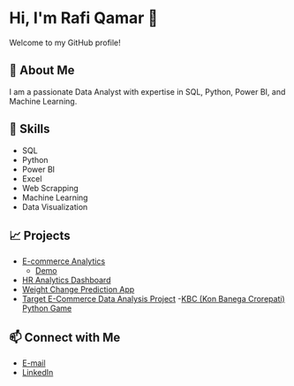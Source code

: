 # Hi, I'm Rafi Qamar 👋

Welcome to my GitHub profile!

## 🚀 About Me
I am a passionate Data Analyst with expertise in SQL, Python, Power BI, and Machine Learning.

## 🔧 Skills
- SQL
- Python
- Power BI
- Excel
- Web Scrapping
- Machine Learning
- Data Visualization

## 📈 Projects
- [E-commerce Analytics](https://github.com/RafiQamar/Ecommerce-Analytics-Project)
  - [Demo](https://app.powerbi.com/view?r=eyJrIjoiZmVlNTUwMzItYjYzOC00ZjQ5LTkwZDYtMmZjOTBkZDU0NmY0IiwidCI6IjZjZTcwOTA0LTUwOWMtNGI0Zi1iNjc2LTJiMGRlZjA3M2U2YyJ9)
- [HR Analytics Dashboard](https://github.com/RafiQamar/HR-Analytics-Project)
- [Weight Change Prediction App](https://github.com/RafiQamar/Weight-Change-Prediction-App)
- [Target E-Commerce Data Analysis Project](https://github.com/RafiQamar/Target-Ecommerce-Analysis)
-[KBC (Kon Banega Crorepati) Python Game](https://github.com/RafiQamar/KBC-Kon-Banega-Crorepati-Python-Game-)

## 📫 Connect with Me
- [E-mail](rafiqamar9@gmail.com)
- [LinkedIn](https://www.linkedin.com/in/rafi-qamar/)

